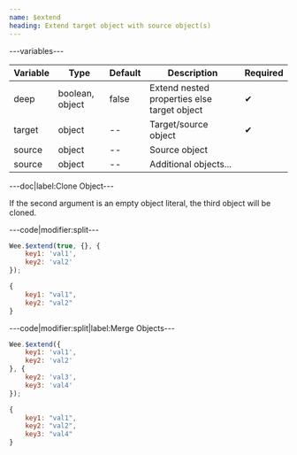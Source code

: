 ```yaml
---
name: $extend
heading: Extend target object with source object(s)
---
```


---variables---

| Variable | Type | Default | Description | Required |
| -- | -- | -- | -- | -- |
| deep | boolean, object | false | Extend nested properties else target object | ✔ |
| target | object | -- | Target/source object | ✔ |
| source | object | -- | Source object ||
| source | object | -- | Additional objects... ||

---doc|label:Clone Object---

If the second argument is an empty object literal, the third object will be cloned.

---code|modifier:split---

```javascript
Wee.$extend(true, {}, {
	key1: 'val1',
	key2: 'val2'
});
```

```javascript
{
	key1: "val1",
	key2: "val2"
}
```

---code|modifier:split|label:Merge Objects---

```javascript
Wee.$extend({
	key1: 'val1',
	key2: 'val2'
}, {
	key2: 'val3',
	key3: 'val4'
});
```

```javascript
{
	key1: "val1",
	key2: "val2",
	key3: "val4"
}
```